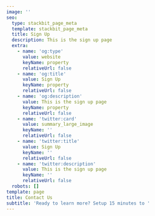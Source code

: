 ```yaml
---
image: ''
seo:
  type: stackbit_page_meta
  template: stackbit_page_meta
  title: Sign Up
  description: This is the sign up page
  extra:
    - name: 'og:type'
      value: website
      keyName: property
      relativeUrl: false
    - name: 'og:title'
      value: Sign Up
      keyName: property
      relativeUrl: false
    - name: 'og:description'
      value: This is the sign up page
      keyName: property
      relativeUrl: false
    - name: 'twitter:card'
      value: summary_large_image
      keyName: ''
      relativeUrl: false
    - name: 'twitter:title'
      value: Sign Up
      keyName: ''
      relativeUrl: false
    - name: 'twitter:description'
      value: This is the sign up page
      keyName: ''
      relativeUrl: false
  robots: []
template: page
title: Contact Us
subtitle: 'Ready to learn more? Setup 15 minutes to '
---
```

